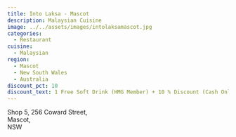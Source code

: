 ```yaml
---
title: Into Laksa - Mascot
description: Malaysian Cuisine
image: ../../assets/images/intolaksamascot.jpg
categories:
  - Restaurant
cuisine:
  - Malaysian
region:
  - Mascot
  - New South Wales
  - Australia
discount_pct: 10
discount_text: 1 Free Soft Drink (HMG Member) + 10 % Discount (Cash Only)
---
```

Shop 5, 256 Coward Street,\
Mascot,\
NSW
